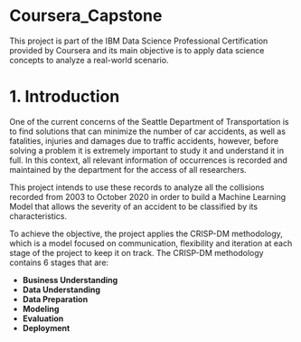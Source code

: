 # Coursera_Capstone
<p> This project is part of the IBM Data Science Professional Certification provided by Coursera and its main objective is to apply data science concepts to analyze a real-world scenario. </p>

# 1. Introduction
<p>
One of the current concerns of the Seattle Department of Transportation is to find solutions that can minimize the number of car accidents, as well as fatalities, injuries and damages due to traffic accidents, however, before solving a problem it is extremely important to study it and understand it in full. In this context, all relevant information of occurrences is recorded and maintained by the department for the access of all researchers.

This project intends to use these records to analyze all the collisions recorded from 2003 to October 2020 in order to build a Machine Learning Model that allows the severity of an accident to be classified by its characteristics.
</p>

<p> To achieve the objective, the project applies the CRISP-DM methodology, which is a model focused on communication, flexibility and iteration at each stage of the project to keep it on track. The CRISP-DM methodology contains 6 stages that are:
<ul>  
 <li>
    <b>Business Understanding</b>
</li>  
 <li>
    <b>Data Understanding</b>
 </li>  
 <li>
     <b>Data Preparation</b>
 </li>  
 <li>
    <b>Modeling</b>
 </li>  
 <li>
    <b>Evaluation</b>
 </li> 
 <li>
    <b>Deployment</b>
 </li> 
</ul></p>